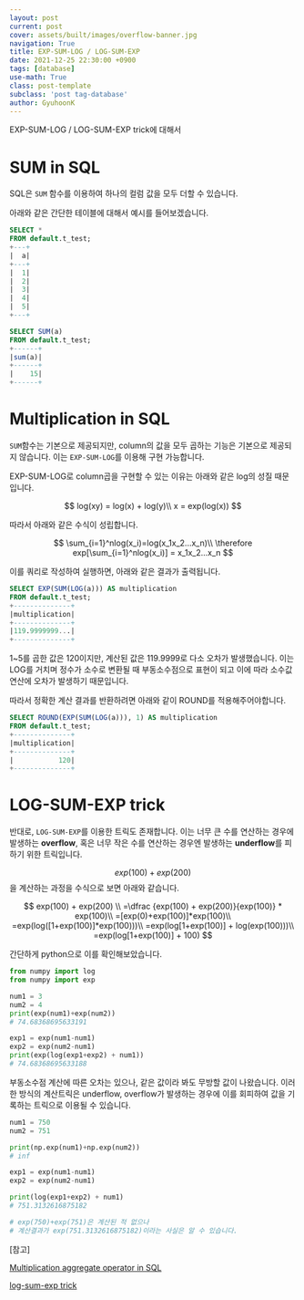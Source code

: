 ```yaml
---
layout: post
current: post
cover: assets/built/images/overflow-banner.jpg
navigation: True
title: EXP-SUM-LOG / LOG-SUM-EXP
date: 2021-12-25 22:30:00 +0900
tags: [database]
use-math: True
class: post-template
subclass: 'post tag-database'
author: GyuhoonK
---
```


 EXP-SUM-LOG / LOG-SUM-EXP trick에 대해서

# SUM in SQL

SQL은 `SUM` 함수를 이용하여 하나의 컬럼 값을 모두 더할 수 있습니다.

아래와 같은 간단한 테이블에 대해서 예시를 들어보겠습니다.

```sql
SELECT * 
FROM default.t_test;
+---+
|  a|
+---+
|  1|
|  2|
|  3|
|  4|
|  5|
+---+

SELECT SUM(a) 
FROM default.t_test;
+------+
|sum(a)|
+------+
|    15|
+------+
```



# Multiplication in SQL

`SUM`함수는 기본으로 제공되지만, column의 값을 모두 곱하는 기능은 기본으로 제공되지 않습니다. 이는 `EXP-SUM-LOG`를 이용해 구현 가능합니다.

EXP-SUM-LOG로 column곱을 구현할 수 있는 이유는 아래와 같은 log의 성질 때문입니다.


$$
log(xy) = log(x) + log(y)\\
x = exp(log(x))
$$


따라서 아래와 같은 수식이 성립합니다.


$$
\sum_{i=1}^nlog(x_i)=log(x_1x_2...x_n)\\
\therefore exp[\sum_{i=1}^nlog(x_i)] = x_1x_2...x_n
$$


 이를 쿼리로 작성하여 실행하면, 아래와 같은 결과가 출력됩니다.

```sql
SELECT EXP(SUM(LOG(a))) AS multiplication
FROM default.t_test;
+--------------+
|multiplication|
+--------------+
|119.9999999...|
+--------------+
```

1~5를 곱한 값은 120이지만, 계산된 값은 119.9999로 다소 오차가 발생했습니다. 이는 LOG를 거치며 정수가 소수로 변환될 때 부동소수점으로 표현이 되고 이에 따라 소수값 연산에 오차가 발생하기 때문입니다.

따라서 정확한 계산 결과를 반환하려면 아래와 같이 ROUND를 적용해주어야합니다.

```SQL
SELECT ROUND(EXP(SUM(LOG(a))), 1) AS multiplication
FROM default.t_test;
+--------------+
|multiplication|
+--------------+
|           120|
+--------------+
```

# LOG-SUM-EXP trick

반대로, `LOG-SUM-EXP`를 이용한 트릭도 존재합니다. 이는 너무 큰 수를 연산하는 경우에 발생하는 **overflow**, 혹은 너무 작은 수를 연산하는 경우엔 발생하는 **underflow**를 피하기 위한 트릭입니다.

$$exp(100) + exp(200)$$을 계산하는 과정을 수식으로 보면 아래와 같습니다.


$$
exp(100) + exp(200) \\
=\dfrac {exp(100) + exp(200)}{exp(100)} * exp(100)\\
=[exp(0)+exp(100)]*exp(100)\\
=exp(log([1+exp(100)]*exp(100)))\\
=exp(log[1+exp(100)] + log(exp(100)))\\
=exp(log[1+exp(100)] + 100)
$$


간단하게 python으로 이를 확인해보았습니다.

```python
from numpy import log 
from numpy import exp

num1 = 3
num2 = 4
print(exp(num1)+exp(num2))
# 74.68368695633191

exp1 = exp(num1-num1)
exp2 = exp(num2-num1)
print(exp(log(exp1+exp2) + num1))
# 74.68368695633188
```

부동소수점 계산에 따른 오차는 있으나, 같은 값이라 봐도 무방할 값이 나왔습니다. 이러한 방식의 계산트릭은 underflow, overflow가 발생하는 경우에 이를 회피하여 값을 기록하는 트릭으로 이용될 수 있습니다.

```python
num1 = 750
num2 = 751

print(np.exp(num1)+np.exp(num2))
# inf

exp1 = exp(num1-num1)
exp2 = exp(num2-num1)

print(log(exp1+exp2) + num1)
# 751.3132616875182

# exp(750)+exp(751)은 계산된 적 없으나 
# 계산결과가 exp(751.3132616875182)이라는 사실은 알 수 있습니다.
```



[참고]

[Multiplication aggregate operator in SQL](https://www.py4u.net/discuss/823103)

[log-sum-exp trick](https://basicstatistics.tistory.com/entry/logsumexp-trick)

